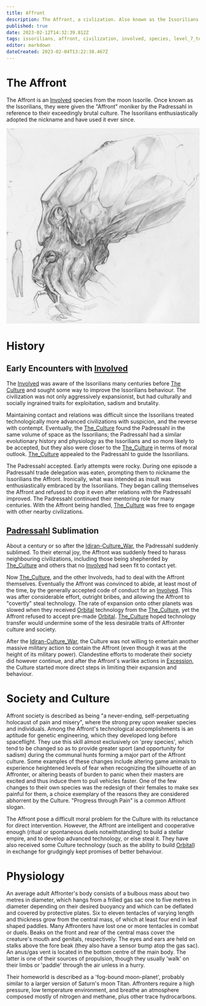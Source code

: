 ```yaml
---
title: Affront
description: The Affront, a civlization. Also known as the Issorilians
published: true
date: 2023-02-12T14:32:39.812Z
tags: issorilians, affront, civilization, involved, species, level_7_tech
editor: markdown
dateCreated: 2023-02-04T13:22:38.467Z
---
```


# The Affront
The Affront is an [Involved](/Involved) species from the moon Issorile. Once known as the Issorilians, they were given the "Affront" moniker by the Padressahl in reference to their exceedingly brutal culture. The Issorilians enthusiastically adopted the nickname and have used it ever since. 

![affront_by_velbette_d21xzsk-fullview.jpg](/affront_by_velbette_d21xzsk-fullview.jpg)

# History
## Early Encounters with [Involved](/Involved)
The [Involved](/Involved) was aware of the Issorilians many centuries before [The Culture](/The_Culture) and sought some way to improve the Issorilians behaviour. The civilization was not only aggressively expansionist, but had culturally and socially ingrained traits for exploitation, sadism and brutality.

Maintaining contact and relations was difficult since the Issorilians treated technologically more advanced civilizations with suspicion, and the reverse with contempt. Eventually, the [The_Culture](/The_Culture) found the Padressahl in the same volume of space as the Issorilians; the Padressahl had a similar evolutionary history and physiology as the Issorilians and so more likely to be accepted, but they also were closer to the [The_Culture](/The_Culture) in terms of moral outlook. [The_Culture](/The_Culture) appealed to the Padressahl to guide the Issorilians.

The Padressahl accepted. Early attempts were rocky. During one episode a Padressahl trade delegation was eaten, prompting them to nickname the Issorilians the Affront. Ironically, what was intended as insult was enthusiastically embraced by the Issorilians. They began calling themselves the Affront and refused to drop it even after relations with the Padressahl improved. The Padressahl continued their mentoring role for many centuries. With the Affront being handled, [The_Culture](/The_Culture) was free to engage with other nearby civilizations.

## [Padressahl](/Padressahl) Sublimation
About a century or so after the [Idiran-Culture_War](/Idiran-Culture_War), the Padressahl suddenly sublimed. To their eternal joy, the Affront was suddenly freed to harass neighbouring civilizations, including those being shepherded by [The_Culture](/The_Culture) and others that no [Involved](/Involved) had seen fit to contact yet.

Now [The_Culture](/The_Culture), and the other Involveds, had to deal with the Affront themselves. Eventually the Affront was convinced to abide, at least most of the time, by the generally accepted code of conduct for an [Involved](/Involved). This was after considerable effort, outright bribes, and allowing the Affront to "covertly" steal technology. The rate of expansion onto other planets was slowed when they received [Orbital](/Orbital) technology from the [The_Culture](/The_Culture), yet the Affront refused to accept pre-made [Orbital](/Orbital). [The_Culture](/The_Culture) hoped technology transfer would undermine some of the less desirable traits of Affronter culture and society.

After the [Idiran-Culture_War](/Idiran-Culture_War), the Culture was not willing to entertain another massive military action to contain the Affront (even though it was at the height of its military power). Clandestine efforts to moderate their society did however continue, and after the Affront's warlike actions in [Excession](/Excession), the Culture started more direct steps in limiting their expansion and behaviour. 


# Society and Culture
Affront society is described as being "a never-ending, self-perpetuating holocaust of pain and misery", where the strong prey upon weaker species and individuals. Among the Affront's technological accomplishments is an aptitude for genetic engineering, which they developed long before spaceflight. They use this skill almost exclusively on 'prey species', which tend to be changed so as to provide greater sport (and opportunity for sadism) during the communal hunts forming a major part of the Affront culture. Some examples of these changes include altering game animals to experience heightened levels of fear when recognizing the silhouette of an Affronter, or altering beasts of burden to panic when their masters are excited and thus induce them to pull vehicles faster. One of the few changes to their own species was the redesign of their females to make sex painful for them, a choice exemplary of the reasons they are considered abhorrent by the Culture. "Progress through Pain" is a common Affront slogan.

The Affront pose a difficult moral problem for the Culture with its reluctance for direct intervention. However, the Affront are intelligent and cooperative enough (ritual or spontaneous duels notwithstanding) to build a stellar empire, and to develop advanced technology, or else steal it. They have also received some Culture technology (such as the ability to build [Orbital](/Orbital)) in exchange for grudgingly kept promises of better behaviour. 


# Physiology
An average adult Affronter's body consists of a bulbous mass about two metres in diameter, which hangs from a frilled gas sac one to five metres in diameter depending on their desired buoyancy and which can be deflated and covered by protective plates. Six to eleven tentacles of varying length and thickness grow from the central mass, of which at least four end in leaf shaped paddles. Many Affronters have lost one or more tentacles in combat or duels. Beaks on the front and rear of the central mass cover the creature's mouth and genitals, respectively. The eyes and ears are held on stalks above the fore beak (they also have a sensor bump atop the gas sac). An anus/gas vent is located in the bottom centre of the main body. The latter is one of their sources of propulsion, though they usually 'walk' on their limbs or 'paddle' through the air unless in a hurry.

Their homeworld is described as a 'fog-bound moon-planet', probably similar to a larger version of Saturn's moon Titan. Affronters require a high pressure, low temperature environment, and breathe an atmosphere composed mostly of nitrogen and methane, plus other trace hydrocarbons.